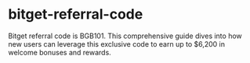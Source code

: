 # bitget-referral-code
Bitget referral code is BGB101. This comprehensive guide dives into how new users can leverage this exclusive code to earn up to $6,200 in welcome bonuses and rewards.
